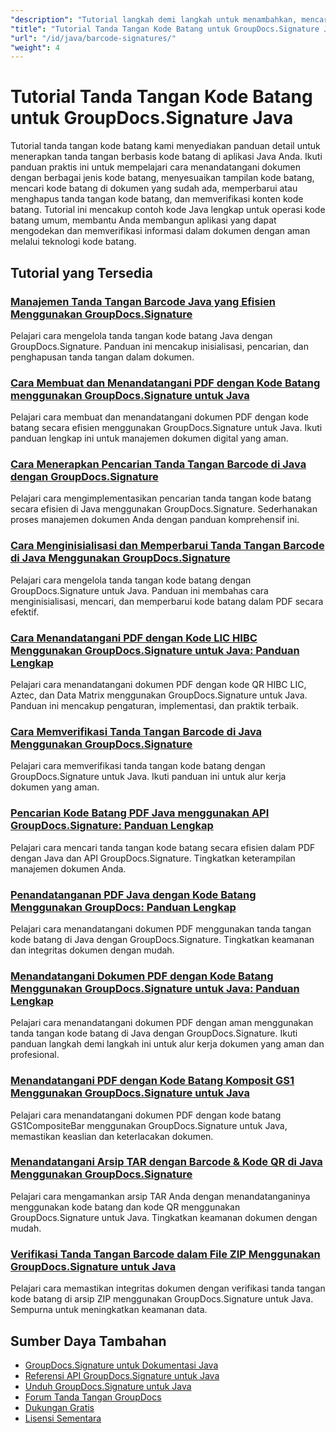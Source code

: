 ```yaml
---
"description": "Tutorial langkah demi langkah untuk menambahkan, mencari, memverifikasi, dan mengelola tanda tangan kode batang dalam dokumen menggunakan GroupDocs.Signature untuk Java."
"title": "Tutorial Tanda Tangan Kode Batang untuk GroupDocs.Signature Java"
"url": "/id/java/barcode-signatures/"
"weight": 4
---
```


# Tutorial Tanda Tangan Kode Batang untuk GroupDocs.Signature Java

Tutorial tanda tangan kode batang kami menyediakan panduan detail untuk menerapkan tanda tangan berbasis kode batang di aplikasi Java Anda. Ikuti panduan praktis ini untuk mempelajari cara menandatangani dokumen dengan berbagai jenis kode batang, menyesuaikan tampilan kode batang, mencari kode batang di dokumen yang sudah ada, memperbarui atau menghapus tanda tangan kode batang, dan memverifikasi konten kode batang. Tutorial ini mencakup contoh kode Java lengkap untuk operasi kode batang umum, membantu Anda membangun aplikasi yang dapat mengodekan dan memverifikasi informasi dalam dokumen dengan aman melalui teknologi kode batang.

## Tutorial yang Tersedia

### [Manajemen Tanda Tangan Barcode Java yang Efisien Menggunakan GroupDocs.Signature](./java-barcode-signature-management-groupdocs-signature/)
Pelajari cara mengelola tanda tangan kode batang Java dengan GroupDocs.Signature. Panduan ini mencakup inisialisasi, pencarian, dan penghapusan tanda tangan dalam dokumen.

### [Cara Membuat dan Menandatangani PDF dengan Kode Batang menggunakan GroupDocs.Signature untuk Java](./create-sign-pdfs-groupdocs-barcode-java/)
Pelajari cara membuat dan menandatangani dokumen PDF dengan kode batang secara efisien menggunakan GroupDocs.Signature untuk Java. Ikuti panduan lengkap ini untuk manajemen dokumen digital yang aman.

### [Cara Menerapkan Pencarian Tanda Tangan Barcode di Java dengan GroupDocs.Signature](./implement-barcode-signature-search-groupdocs-signature-java/)
Pelajari cara mengimplementasikan pencarian tanda tangan kode batang secara efisien di Java menggunakan GroupDocs.Signature. Sederhanakan proses manajemen dokumen Anda dengan panduan komprehensif ini.

### [Cara Menginisialisasi dan Memperbarui Tanda Tangan Barcode di Java Menggunakan GroupDocs.Signature](./java-groupdocs-signature-barcode-initialize-update/)
Pelajari cara mengelola tanda tangan kode batang dengan GroupDocs.Signature untuk Java. Panduan ini membahas cara menginisialisasi, mencari, dan memperbarui kode batang dalam PDF secara efektif.

### [Cara Menandatangani PDF dengan Kode LIC HIBC Menggunakan GroupDocs.Signature untuk Java: Panduan Lengkap](./sign-pdfs-hibc-lic-codes-groupdocs-java/)
Pelajari cara menandatangani dokumen PDF dengan kode QR HIBC LIC, Aztec, dan Data Matrix menggunakan GroupDocs.Signature untuk Java. Panduan ini mencakup pengaturan, implementasi, dan praktik terbaik.

### [Cara Memverifikasi Tanda Tangan Barcode di Java Menggunakan GroupDocs.Signature](./verify-barcode-signatures-groupdocs-signature-java/)
Pelajari cara memverifikasi tanda tangan kode batang dengan GroupDocs.Signature untuk Java. Ikuti panduan ini untuk alur kerja dokumen yang aman.

### [Pencarian Kode Batang PDF Java menggunakan API GroupDocs.Signature: Panduan Lengkap](./java-pdf-barcode-search-groupdocs-signature-api/)
Pelajari cara mencari tanda tangan kode batang secara efisien dalam PDF dengan Java dan API GroupDocs.Signature. Tingkatkan keterampilan manajemen dokumen Anda.

### [Penandatanganan PDF Java dengan Kode Batang Menggunakan GroupDocs: Panduan Lengkap](./java-pdf-signing-barcode-groupdocs/)
Pelajari cara menandatangani dokumen PDF menggunakan tanda tangan kode batang di Java dengan GroupDocs.Signature. Tingkatkan keamanan dan integritas dokumen dengan mudah.

### [Menandatangani Dokumen PDF dengan Kode Batang Menggunakan GroupDocs.Signature untuk Java: Panduan Lengkap](./sign-pdf-barcode-groupdocs-signature-java/)
Pelajari cara menandatangani dokumen PDF dengan aman menggunakan tanda tangan kode batang di Java dengan GroupDocs.Signature. Ikuti panduan langkah demi langkah ini untuk alur kerja dokumen yang aman dan profesional.

### [Menandatangani PDF dengan Kode Batang Komposit GS1 Menggunakan GroupDocs.Signature untuk Java](./sign-pdf-gs1compositebar-barcode-groupdocs-signature-java/)
Pelajari cara menandatangani dokumen PDF dengan kode batang GS1CompositeBar menggunakan GroupDocs.Signature untuk Java, memastikan keaslian dan keterlacakan dokumen.

### [Menandatangani Arsip TAR dengan Barcode & Kode QR di Java Menggunakan GroupDocs.Signature](./sign-tar-archives-barcode-qr-code-java/)
Pelajari cara mengamankan arsip TAR Anda dengan menandatanganinya menggunakan kode batang dan kode QR menggunakan GroupDocs.Signature untuk Java. Tingkatkan keamanan dokumen dengan mudah.

### [Verifikasi Tanda Tangan Barcode dalam File ZIP Menggunakan GroupDocs.Signature untuk Java](./verify-barcode-signatures-zip-groupdocs-signature-java/)
Pelajari cara memastikan integritas dokumen dengan verifikasi tanda tangan kode batang di arsip ZIP menggunakan GroupDocs.Signature untuk Java. Sempurna untuk meningkatkan keamanan data.

## Sumber Daya Tambahan

- [GroupDocs.Signature untuk Dokumentasi Java](https://docs.groupdocs.com/signature/java/)
- [Referensi API GroupDocs.Signature untuk Java](https://reference.groupdocs.com/signature/java/)
- [Unduh GroupDocs.Signature untuk Java](https://releases.groupdocs.com/signature/java/)
- [Forum Tanda Tangan GroupDocs](https://forum.groupdocs.com/c/signature)
- [Dukungan Gratis](https://forum.groupdocs.com/)
- [Lisensi Sementara](https://purchase.groupdocs.com/temporary-license/)